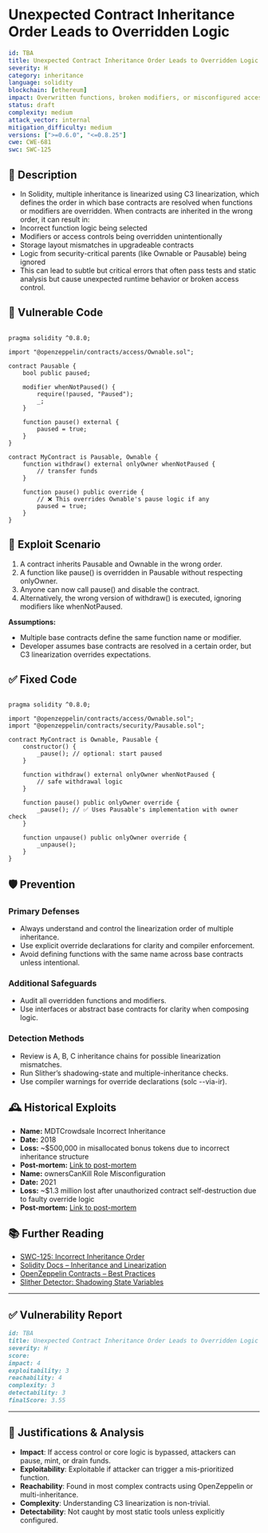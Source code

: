 # Unexpected Contract Inheritance Order Leads to Overridden Logic 

```YAML
id: TBA
title: Unexpected Contract Inheritance Order Leads to Overridden Logic 
severity: H
category: inheritance
language: solidity
blockchain: [ethereum]
impact: Overwritten functions, broken modifiers, or misconfigured access control
status: draft
complexity: medium
attack_vector: internal
mitigation_difficulty: medium
versions: [">=0.6.0", "<=0.8.25"]
cwe: CWE-681
swc: SWC-125
```

## 📝 Description

- In Solidity, multiple inheritance is linearized using C3 linearization, which defines the order in which base contracts are resolved when functions or modifiers are overridden. When contracts are inherited in the wrong order, it can result in:
- Incorrect function logic being selected
- Modifiers or access controls being overridden unintentionally
- Storage layout mismatches in upgradeable contracts
- Logic from security-critical parents (like Ownable or Pausable) being ignored
- This can lead to subtle but critical errors that often pass tests and static analysis but cause unexpected runtime behavior or broken access control.

## 🚨 Vulnerable Code

```solidity

pragma solidity ^0.8.0;

import "@openzeppelin/contracts/access/Ownable.sol";

contract Pausable {
    bool public paused;

    modifier whenNotPaused() {
        require(!paused, "Paused");
        _;
    }

    function pause() external {
        paused = true;
    }
}

contract MyContract is Pausable, Ownable {
    function withdraw() external onlyOwner whenNotPaused {
        // transfer funds
    }

    function pause() public override {
        // ❌ This overrides Ownable's pause logic if any
        paused = true;
    }
}
```

## 🧪 Exploit Scenario

1. A contract inherits Pausable and Ownable in the wrong order.
2. A function like pause() is overridden in Pausable without respecting onlyOwner.
3. Anyone can now call pause() and disable the contract.
4. Alternatively, the wrong version of withdraw() is executed, ignoring modifiers like whenNotPaused.

**Assumptions:**

- Multiple base contracts define the same function name or modifier.
- Developer assumes base contracts are resolved in a certain order, but C3 linearization overrides expectations.

## ✅ Fixed Code

```solidity

pragma solidity ^0.8.0;

import "@openzeppelin/contracts/access/Ownable.sol";
import "@openzeppelin/contracts/security/Pausable.sol";

contract MyContract is Ownable, Pausable {
    constructor() {
        _pause(); // optional: start paused
    }

    function withdraw() external onlyOwner whenNotPaused {
        // safe withdrawal logic
    }

    function pause() public onlyOwner override {
        _pause(); // ✅ Uses Pausable's implementation with owner check
    }

    function unpause() public onlyOwner override {
        _unpause();
    }
}
```

## 🛡️ Prevention

### Primary Defenses

- Always understand and control the linearization order of multiple inheritance.
- Use explicit override declarations for clarity and compiler enforcement.
- Avoid defining functions with the same name across base contracts unless intentional.

### Additional Safeguards

- Audit all overridden functions and modifiers.
- Use interfaces or abstract base contracts for clarity when composing logic.

### Detection Methods

- Review is A, B, C inheritance chains for possible linearization mismatches.
- Run Slither’s shadowing-state and multiple-inheritance checks.
- Use compiler warnings for override declarations (solc --via-ir).

## 🕰️ Historical Exploits

- **Name:** MDTCrowdsale Incorrect Inheritance 
- **Date:** 2018 
- **Loss:** ~$500,000 in misallocated bonus tokens due to incorrect inheritance structure 
- **Post-mortem:** [Link to post-mortem](https://www.vidma.io/blog/unraveling-the-perils-of-incorrect-inheritance-order-in-smart-contracts) 
- **Name:** ownersCanKill Role Misconfiguration 
- **Date:** 2021 
- **Loss:** ~$1.3 million lost after unauthorized contract self-destruction due to faulty override logic 
- **Post-mortem:** [Link to post-mortem](https://blog.solidityscan.com/incorrect-inheritance-order-in-smart-contracts-ddcc75ed472c)
 
## 📚 Further Reading

- [SWC-125: Incorrect Inheritance Order](https://swcregistry.io/docs/SWC-125/) 
- [Solidity Docs – Inheritance and Linearization](https://docs.soliditylang.org/en/latest/contracts.html#inheritance)
- [OpenZeppelin Contracts – Best Practices](https://docs.openzeppelin.com/contracts/4.x/) 
- [Slither Detector: Shadowing State Variables](https://github.com/crytic/slither/wiki/Detector-Documentation#shadowing-state-variables)

--- 
  
## ✅ Vulnerability Report
```markdown
id: TBA
title: Unexpected Contract Inheritance Order Leads to Overridden Logic 
severity: H 
score:
impact: 4 
exploitability: 3 
reachability: 4  
complexity: 3 
detectability: 3 
finalScore: 3.55
```

---

## 📄 Justifications & Analysis

- **Impact**: If access control or core logic is bypassed, attackers can pause, mint, or drain funds.
- **Exploitability**: Exploitable if attacker can trigger a mis-prioritized function.
- **Reachability**: Found in most complex contracts using OpenZeppelin or multi-inheritance.
- **Complexity**: Understanding C3 linearization is non-trivial.
- **Detectability**: Not caught by most static tools unless explicitly configured.